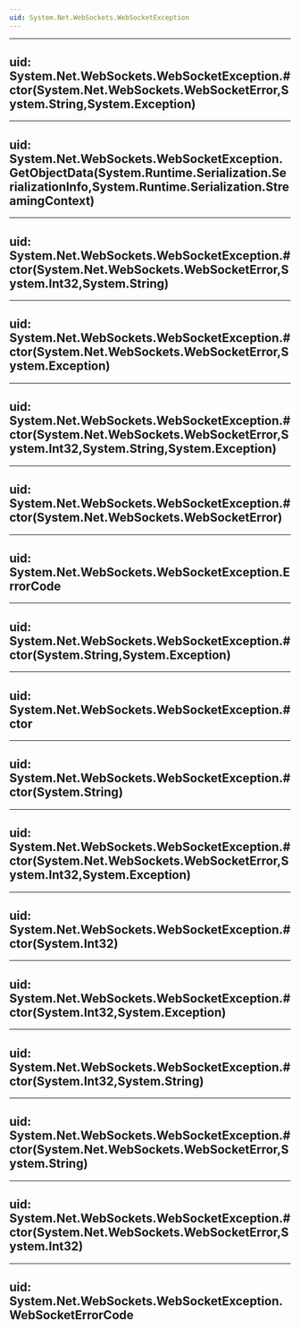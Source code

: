 ```yaml
---
uid: System.Net.WebSockets.WebSocketException
---
```


---
uid: System.Net.WebSockets.WebSocketException.#ctor(System.Net.WebSockets.WebSocketError,System.String,System.Exception)
---

---
uid: System.Net.WebSockets.WebSocketException.GetObjectData(System.Runtime.Serialization.SerializationInfo,System.Runtime.Serialization.StreamingContext)
---

---
uid: System.Net.WebSockets.WebSocketException.#ctor(System.Net.WebSockets.WebSocketError,System.Int32,System.String)
---

---
uid: System.Net.WebSockets.WebSocketException.#ctor(System.Net.WebSockets.WebSocketError,System.Exception)
---

---
uid: System.Net.WebSockets.WebSocketException.#ctor(System.Net.WebSockets.WebSocketError,System.Int32,System.String,System.Exception)
---

---
uid: System.Net.WebSockets.WebSocketException.#ctor(System.Net.WebSockets.WebSocketError)
---

---
uid: System.Net.WebSockets.WebSocketException.ErrorCode
---

---
uid: System.Net.WebSockets.WebSocketException.#ctor(System.String,System.Exception)
---

---
uid: System.Net.WebSockets.WebSocketException.#ctor
---

---
uid: System.Net.WebSockets.WebSocketException.#ctor(System.String)
---

---
uid: System.Net.WebSockets.WebSocketException.#ctor(System.Net.WebSockets.WebSocketError,System.Int32,System.Exception)
---

---
uid: System.Net.WebSockets.WebSocketException.#ctor(System.Int32)
---

---
uid: System.Net.WebSockets.WebSocketException.#ctor(System.Int32,System.Exception)
---

---
uid: System.Net.WebSockets.WebSocketException.#ctor(System.Int32,System.String)
---

---
uid: System.Net.WebSockets.WebSocketException.#ctor(System.Net.WebSockets.WebSocketError,System.String)
---

---
uid: System.Net.WebSockets.WebSocketException.#ctor(System.Net.WebSockets.WebSocketError,System.Int32)
---

---
uid: System.Net.WebSockets.WebSocketException.WebSocketErrorCode
---
